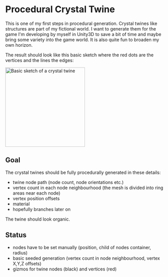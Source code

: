 # Procedural Crystal Twine

This is one of my first steps in procedural generation. Crystal twines like structures are part of my fictional world. I want to generate them for the game I'm developing by myself in Unity3D to save a bit of time and maybe bring some variety into the game world. It is also quite fun to broaden my own horizon.

The result should look like this basic sketch where the red dots are the vertices and the lines the edges:

<img src="https://github.com/cfloeth/ProceduralCrystalTwine/blob/main/Readme%20Images/CrystalTwine.png" alt="Basic sketch of a crystal twine" width="250"/>

## Goal ##
The crystal twines should be fully procedurally generated in these details:

- twine node path (node count, node orientations etc.)
- vertex count in each node neighbourhood (the mesh is divided into ring areas near each node)
- vertex position offsets
- material
- hopefully branches later on

The twine should look organic.

## Status ##
- nodes have to be set manually (position, child of nodes container, radius)
- basic seeded generation (vertex count in node neighbourhood, vertex X,Y,Z offsets)
- gizmos for twine nodes (black) and vertices (red)
